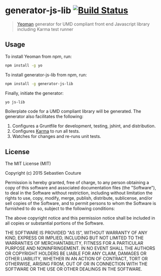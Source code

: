 # generator-js-lib [![Build Status](https://secure.travis-ci.org/sebastiencouture/generator-js-lib.png?branch=master)](https://travis-ci.org/sebastiencouture/generator-js-lib)

> [Yeoman](http://yeoman.io) generator for UMD compliant front end Javascript library including Karma test runner

## Usage

To install Yeoman from npm, run:

```bash
npm install -g yo
```

To install generator-js-lib from npm, run:

```bash
npm install -g generator-js-lib
```

Finally, initiate the generator:

```bash
yo js-lib
```

Boilerplate code for a UMD compliant library will be generated. The generator also facilitates the following:
1. Configures a Gruntfile for development, testing, jshint, and  distribution.
2. Configures [Karma](http://karma-runner.github.io) to run all tests.
3. Watches for changes and re-runs unit tests.

## License

The MIT License (MIT)

Copyright (c) 2015 Sebastien Couture

Permission is hereby granted, free of charge, to any person obtaining a copy of
this software and associated documentation files (the "Software"), to deal in
the Software without restriction, including without limitation the rights to
use, copy, modify, merge, publish, distribute, sublicense, and/or sell copies of
the Software, and to permit persons to whom the Software is furnished to do so,
subject to the following conditions:

The above copyright notice and this permission notice shall be included in all
copies or substantial portions of the Software.

THE SOFTWARE IS PROVIDED "AS IS", WITHOUT WARRANTY OF ANY KIND, EXPRESS OR
IMPLIED, INCLUDING BUT NOT LIMITED TO THE WARRANTIES OF MERCHANTABILITY, FITNESS
FOR A PARTICULAR PURPOSE AND NONINFRINGEMENT. IN NO EVENT SHALL THE AUTHORS OR
COPYRIGHT HOLDERS BE LIABLE FOR ANY CLAIM, DAMAGES OR OTHER LIABILITY, WHETHER
IN AN ACTION OF CONTRACT, TORT OR OTHERWISE, ARISING FROM, OUT OF OR IN
CONNECTION WITH THE SOFTWARE OR THE USE OR OTHER DEALINGS IN THE SOFTWARE.
